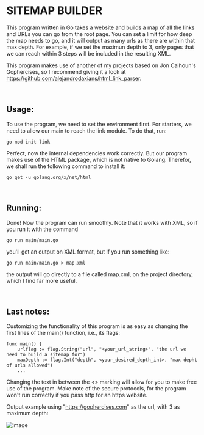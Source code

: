# SITEMAP BUILDER

This program written in Go takes a website and builds a map of all the links and URLs you can go from the root page. You can set a limit for how deep the map needs to go, and it will output as many urls as there are within that max depth. For example, if we set the maximun depth to 3, only pages that we can reach within 3 steps will be included in the resulting XML.

This program makes use of another of my projects based on Jon Calhoun's Gophercises, so I recommend giving it a look at https://github.com/alejandrodaxians/html_link_parser.

<br>

## Usage:

To use the program, we need to set the environment first. For starters, we need to allow our main to reach the link module. To do that, run:

```
go mod init link
```

Perfect, now the internal dependencies work correctly. But our program makes use of the HTML package, which is not native to Golang. Therefor, we shall run the following command to install it:

```
go get -u golang.org/x/net/html
```
<br>

## Running:

Done! Now the program can run smoothly. Note that it works with XML, so if you run it with the command 

```
go run main/main.go
```
you'll get an output on XML format, but if you run something like:

```
go run main/main.go > map.xml
```
the output will go directly to a file called map.cml, on the project directory, which I find far more useful.

<br>

## Last notes:

Customizing the functionality of this program is as easy as changing the first lines of the main() function, i.e., its flags:

```golang
func main() {
	urlflag := flag.String("url", "<your_url_string>", "the url we need to build a sitemap for")
	maxDepth := flag.Int("depth", <your_desired_depth_int>, "max depht of urls allowed")
    ...
```

Changing the text in between the <> marking will allow for you to make free use of the program. Make note of the secure protocols, for the program won't run correctly if you pàss http for an https website.

Output example using "https://gophercises.com" as the url, with 3 as maximum depth:

![image](https://user-images.githubusercontent.com/102031726/183408390-23a72797-fddb-42a9-86f1-2f90480019de.png)
